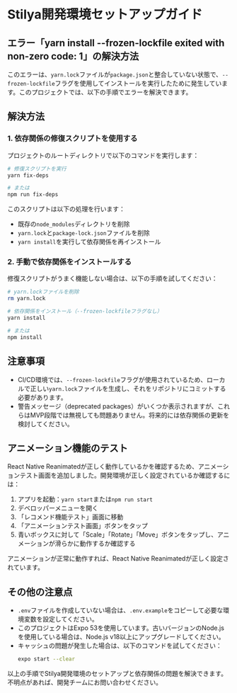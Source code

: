 # Stilya開発環境セットアップガイド

## エラー「yarn install --frozen-lockfile exited with non-zero code: 1」の解決方法

このエラーは、`yarn.lock`ファイルが`package.json`と整合していない状態で、`--frozen-lockfile`フラグを使用してインストールを実行したために発生しています。このプロジェクトでは、以下の手順でエラーを解決できます。

## 解決方法

### 1. 依存関係の修復スクリプトを使用する

プロジェクトのルートディレクトリで以下のコマンドを実行します：

```bash
# 修復スクリプトを実行
yarn fix-deps

# または
npm run fix-deps
```

このスクリプトは以下の処理を行います：
- 既存の`node_modules`ディレクトリを削除
- `yarn.lock`と`package-lock.json`ファイルを削除
- `yarn install`を実行して依存関係を再インストール

### 2. 手動で依存関係をインストールする

修復スクリプトがうまく機能しない場合は、以下の手順を試してください：

```bash
# yarn.lockファイルを削除
rm yarn.lock

# 依存関係をインストール（--frozen-lockfileフラグなし）
yarn install

# または
npm install
```

## 注意事項

- CI/CD環境では、`--frozen-lockfile`フラグが使用されているため、ローカルで正しい`yarn.lock`ファイルを生成し、それをリポジトリにコミットする必要があります。
- 警告メッセージ（deprecated packages）がいくつか表示されますが、これらはMVP段階では無視しても問題ありません。将来的には依存関係の更新を検討してください。

## アニメーション機能のテスト

React Native Reanimatedが正しく動作しているかを確認するため、アニメーションテスト画面を追加しました。開発環境が正しく設定されているか確認するには：

1. アプリを起動：`yarn start`または`npm run start`
2. デベロッパーメニューを開く
3. 「レコメンド機能テスト」画面に移動
4. 「アニメーションテスト画面」ボタンをタップ
5. 青いボックスに対して「Scale」「Rotate」「Move」ボタンをタップし、アニメーションが滑らかに動作するか確認する

アニメーションが正常に動作すれば、React Native Reanimatedが正しく設定されています。

## その他の注意点

- `.env`ファイルを作成していない場合は、`.env.example`をコピーして必要な環境変数を設定してください。
- このプロジェクトはExpo 53を使用しています。古いバージョンのNode.jsを使用している場合は、Node.js v18以上にアップグレードしてください。
- キャッシュの問題が発生した場合は、以下のコマンドを試してください：
  ```bash
  expo start --clear
  ```

以上の手順でStilya開発環境のセットアップと依存関係の問題を解決できます。不明点があれば、開発チームにお問い合わせください。
